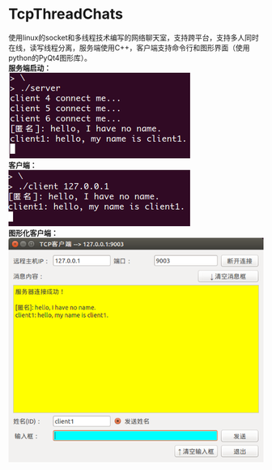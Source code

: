 # TcpThreadChats
使用linux的socket和多线程技术编写的网络聊天室，支持跨平台，支持多人同时在线，读写线程分离，服务端使用C++，客户端支持命令行和图形界面（使用python的PyQt4图形库）。<br>
**服务端启动：**<br>
<a href="" target="_blank"><img src="./pictures/server.png"/></a><br>
**客户端：**<br>
<a href="" target="_blank"><img src="./pictures/client.png"/></a><br>
**图形化客户端：**<br>
<a href="" target="_blank"><img src="./pictures/pyqt_client.png"/></a>